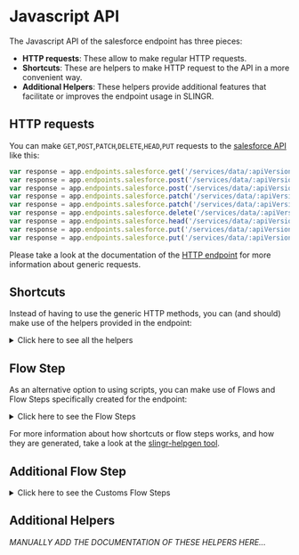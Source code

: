 # Javascript API

The Javascript API of the salesforce endpoint has three pieces:

- **HTTP requests**: These allow to make regular HTTP requests.
- **Shortcuts**: These are helpers to make HTTP request to the API in a more convenient way.
- **Additional Helpers**: These helpers provide additional features that facilitate or improves the endpoint usage in SLINGR.

## HTTP requests
You can make `GET`,`POST`,`PATCH`,`DELETE`,`HEAD`,`PUT` requests to the [salesforce API](API_URL_HERE) like this:
```javascript
var response = app.endpoints.salesforce.get('/services/data/:apiVersion/knowledgeManagement/settings')
var response = app.endpoints.salesforce.post('/services/data/:apiVersion/localizedvalue/records/upsert', body)
var response = app.endpoints.salesforce.post('/services/data/:apiVersion/localizedvalue/records/upsert')
var response = app.endpoints.salesforce.patch('/services/data/:apiVersion/composite/sobjects', body)
var response = app.endpoints.salesforce.patch('/services/data/:apiVersion/composite/sobjects')
var response = app.endpoints.salesforce.delete('/services/data/:apiVersion/sobjects/OpportunityLineItem/:opportunityLineItemId/OpportunityLineItemSchedules')
var response = app.endpoints.salesforce.head('/services/data/:apiVersion/sobjects/:sObjectName/:fieldName/:fieldValue')
var response = app.endpoints.salesforce.put('/services/data/:apiVersion/sobjects/OpportunityLineItem/:opportunityLineItemId/OpportunityLineItemSchedules', body)
var response = app.endpoints.salesforce.put('/services/data/:apiVersion/sobjects/OpportunityLineItem/:opportunityLineItemId/OpportunityLineItemSchedules')
```

Please take a look at the documentation of the [HTTP endpoint](https://github.com/slingr-stack/http-endpoint#javascript-api)
for more information about generic requests.

## Shortcuts

Instead of having to use the generic HTTP methods, you can (and should) make use of the helpers provided in the endpoint:
<details>
    <summary>Click here to see all the helpers</summary>

<br>

* API URL: '/services/data'
* HTTP Method: 'GET'
* More info: https://developer.salesforce.com/docs/atlas.en-us.api_rest.meta/api_rest/resources_versions.htm
```javascript
app.endpoints.salesforce.services.data.get()
```
---
* API URL: '/services/data/:apiVersion'
* HTTP Method: 'GET'
* More info: https://developer.salesforce.com/docs/atlas.en-us.api_rest.meta/api_rest/resources_versions.htm
```javascript
app.endpoints.salesforce.services.data.get()
```
---
* API URL: '/services/data/:apiVersion/limits'
* HTTP Method: 'GET'
* More info: https://developer.salesforce.com/docs/atlas.en-us.api_rest.meta/api_rest/resources_limits.htm
```javascript
app.endpoints.salesforce.limits.get(apiVersion)
```
---
* API URL: '/services/data/:apiVersion/sobjects'
* HTTP Method: 'GET'
* More info: https://developer.salesforce.com/docs/atlas.en-us.api_rest.meta/api_rest/resources_describeGlobal.htm
```javascript
app.endpoints.salesforce.sobjects.get()
```
---
* API URL: '/services/data/:apiVersion/sobjects/:sObject'
* HTTP Method: 'GET'
* More info: https://developer.salesforce.com/docs/atlas.en-us.api_rest.meta/api_rest/resources_describeGlobal.htm
```javascript
app.endpoints.salesforce.sobjects.get(apiVersion)
```
---
* API URL: '/services/data/:apiVersion/sobjects/:sObject/:id'
* HTTP Method: 'GET'
* More info: https://developer.salesforce.com/docs/atlas.en-us.api_rest.meta/api_rest/resources_describeGlobal.htm
```javascript
app.endpoints.salesforce.sobjects.get(apiVersion, sObject)
```
---
* API URL: '/services/data/:apiVersion/sobjects/:sObjectName/:fieldName/:fieldValue'
* HTTP Method: 'GET'
* More info: https://developer.salesforce.com/docs/atlas.en-us.api_rest.meta/api_rest/resources_describeGlobal.htm
```javascript
app.endpoints.salesforce.sobjects.get(apiVersion, sObjectName, fieldName)
```
---
* API URL: '/services/data/:apiVersion/sobjects/:sObject/describe'
* HTTP Method: 'GET'
* More info: https://developer.salesforce.com/docs/atlas.en-us.api_rest.meta/api_rest/resources_sobject_describe.htm
```javascript
app.endpoints.salesforce.sobjects.describe.get(apiVersion, sObject)
```
---
* API URL: '/services/data/:apiVersion/sobjects/:sObject/deleted'
* HTTP Method: 'GET'
* More info: https://developer.salesforce.com/docs/atlas.en-us.api_rest.meta/api_rest/resources_getdeleted.htm
```javascript
app.endpoints.salesforce.sobjects.deleted.get(apiVersion, sObject)
```
---
* API URL: '/services/data/:apiVersion/sobjects/:sObject/updated'
* HTTP Method: 'GET'
* More info: https://developer.salesforce.com/docs/atlas.en-us.api_rest.meta/api_rest/resources_getupdated.htm
```javascript
app.endpoints.salesforce.sobjects.updated.get(apiVersion, sObject)
```
---
* API URL: '/services/data/:apiVersion/sobjects/:sObject/describe/namedLayouts/:layoutName'
* HTTP Method: 'GET'
* More info: https://developer.salesforce.com/docs/atlas.en-us.api_rest.meta/api_rest/resources_sobject_named_layouts.htm
```javascript
app.endpoints.salesforce.sobjects.describe.namedLayouts.get(apiVersion, sObject, layoutName)
```
---
* API URL: '/services/data/:apiVersion/sobjects/:sObject/describe/approvalLayouts'
* HTTP Method: 'GET'
* More info: https://developer.salesforce.com/docs/atlas.en-us.api_rest.meta/api_rest/resources_sobject_approvallayouts.htm
```javascript
app.endpoints.salesforce.sobjects.describe.approvalLayouts.get(apiVersion)
```
---
* API URL: '/services/data/:apiVersion/sobjects/:sObject/describe/approvalLayouts/:approvalProcessName'
* HTTP Method: 'GET'
* More info: https://developer.salesforce.com/docs/atlas.en-us.api_rest.meta/api_rest/resources_sobject_approvallayouts.htm
```javascript
app.endpoints.salesforce.sobjects.describe.approvalLayouts.get(apiVersion, sObject)
```
---
* API URL: '/services/data/:apiVersion/sobjects/:sObject/describe/compactLayouts'
* HTTP Method: 'GET'
* More info: https://developer.salesforce.com/docs/atlas.en-us.api_rest.meta/api_rest/resources_sobject_compactlayouts.htm
```javascript
app.endpoints.salesforce.sobjects.describe.compactLayouts.get(apiVersion, sObject)
```
---
* API URL: '/services/data/:apiVersion/sobjects/Global/describe/layouts'
* HTTP Method: 'GET'
* More info: https://developer.salesforce.com/docs/atlas.en-us.api_rest.meta/api_rest/resources_sobject_layouts.htm
```javascript
app.endpoints.salesforce.sobjects.Global.describe.layouts.get(apiVersion)
```
---
* API URL: '/services/data/:apiVersion/sobjects/Object/describe/layouts/:id'
* HTTP Method: 'GET'
* More info: https://developer.salesforce.com/docs/atlas.en-us.api_rest.meta/api_rest/resources_sobject_layouts.htm
```javascript
app.endpoints.salesforce.sobjects.Object.describe.layouts.get(apiVersion, id)
```
---
* API URL: '/services/data/:apiVersion/sobjects/PlatformAction'
* HTTP Method: 'GET'
* More info: https://developer.salesforce.com/docs/atlas.en-us.api_rest.meta/api_rest/resources_sobject_platformaction.htm
```javascript
app.endpoints.salesforce.sobjects.PlatformAction.get(apiVersion)
```
---
* API URL: '/services/data/:apiVersion/sobjects/:sObject/quickActions'
* HTTP Method: 'GET'
* More info: https://developer.salesforce.com/docs/atlas.en-us.api_rest.meta/api_rest/resources_sobject_quickactions.htm
```javascript
app.endpoints.salesforce.sobjects.quickActions.get(apiVersion)
```
---
* API URL: '/services/data/:apiVersion/sobjects/:sObject/quickActions/:actionName'
* HTTP Method: 'GET'
* More info: https://developer.salesforce.com/docs/atlas.en-us.api_rest.meta/api_rest/resources_sobject_quickactions.htm
```javascript
app.endpoints.salesforce.sobjects.quickActions.get(apiVersion, sObject)
```
---
* API URL: '/services/data/:apiVersion/sobjects/:sObject/quickActions/:actionName/describe'
* HTTP Method: 'GET'
* More info: https://developer.salesforce.com/docs/atlas.en-us.api_rest.meta/api_rest/resources_sobject_quickactions.htm
```javascript
app.endpoints.salesforce.sobjects.quickActions.describe.get(apiVersion, sObject, actionName)
```
---
* API URL: '/services/data/:apiVersion/sobjects/:sObject/quickActions/:actionName/defaultValues'
* HTTP Method: 'GET'
* More info: https://developer.salesforce.com/docs/atlas.en-us.api_rest.meta/api_rest/resources_sobject_quickactions.htm
```javascript
app.endpoints.salesforce.sobjects.quickActions.defaultValues.get(apiVersion, sObject)
```
---
* API URL: '/services/data/:apiVersion/sobjects/:sObject/quickActions/:actionName/defaultValues/:id'
* HTTP Method: 'GET'
* More info: https://developer.salesforce.com/docs/atlas.en-us.api_rest.meta/api_rest/resources_sobject_quickactions.htm
```javascript
app.endpoints.salesforce.sobjects.quickActions.defaultValues.get(apiVersion, sObject, actionName)
```
---
* API URL: '/services/data/:apiVersion/sobjects/:sObject/:id/richTextImageFields/:fieldName/:contentReferenceId'
* HTTP Method: 'GET'
* More info: https://developer.salesforce.com/docs/atlas.en-us.api_rest.meta/api_rest/resources_sobject_rich_text_image_get.htm
```javascript
app.endpoints.salesforce.sobjects.richTextImageFields.get(apiVersion, sObject, id, fieldName, contentReferenceId)
```
---
* API URL: '/services/data/:apiVersion/sobjects/User/:userId/password'
* HTTP Method: 'GET'
* More info: https://developer.salesforce.com/docs/atlas.en-us.api_rest.meta/api_rest/resources_sobject_user_password.htm
```javascript
app.endpoints.salesforce.sobjects.User.password.get(apiVersion, userId)
```
---
* API URL: '/services/data/:apiVersion/sobjects/SelfServiceUser/:selfServiceUserId/password'
* HTTP Method: 'GET'
* More info: https://developer.salesforce.com/docs/atlas.en-us.api_rest.meta/api_rest/resources_sobject_user_password.htm
```javascript
app.endpoints.salesforce.sobjects.SelfServiceUser.password.get(apiVersion, selfServiceUserId)
```
---
* API URL: '/services/data/:apiVersion/sobjects/:eventName/eventSchema'
* HTTP Method: 'GET'
* More info: https://developer.salesforce.com/docs/atlas.en-us.api_rest.meta/api_rest/resources_sobject_eventschema.htm
```javascript
app.endpoints.salesforce.sobjects.eventSchema.get(apiVersion, eventName)
```
---
* API URL: '/services/data/:apiVersion/event/eventSchema/:schemaId'
* HTTP Method: 'GET'
* More info: https://developer.salesforce.com/docs/atlas.en-us.api_rest.meta/api_rest/resources_event_eventschema.htm
```javascript
app.endpoints.salesforce.event.eventSchema.get(apiVersion, schemaId)
```
---
* API URL: '/services/data/:apiVersion/appMenu/AppSwitcher'
* HTTP Method: 'GET'
* More info: https://developer.salesforce.com/docs/atlas.en-us.api_rest.meta/api_rest/resources_appmenu.htm
```javascript
app.endpoints.salesforce.appMenu.AppSwitcher.get(apiVersion)
```
---
* API URL: '/services/data/:apiVersion/appMenu/Salesforce1'
* HTTP Method: 'GET'
* More info: https://developer.salesforce.com/docs/atlas.en-us.api_rest.meta/api_rest/resources_appmenu.htm
```javascript
app.endpoints.salesforce.appMenu.Salesforce1.get(apiVersion)
```
---
* API URL: '/services/data/:apiVersion/compactLayouts'
* HTTP Method: 'GET'
* More info: https://developer.salesforce.com/docs/atlas.en-us.api_rest.meta/api_rest/resources_compact_layouts.htm
```javascript
app.endpoints.salesforce.compactLayouts.get(apiVersion)
```
---
* API URL: '/services/data/:apiVersion/consent/action'
* HTTP Method: 'GET'
* More info: https://developer.salesforce.com/docs/atlas.en-us.api_rest.meta/api_rest/resources_consent.htm
```javascript
app.endpoints.salesforce.consent.action.get()
```
---
* API URL: '/services/data/:apiVersion/consent/action/:action'
* HTTP Method: 'GET'
* More info: https://developer.salesforce.com/docs/atlas.en-us.api_rest.meta/api_rest/resources_consent.htm
```javascript
app.endpoints.salesforce.consent.action.get(apiVersion)
```
---
* API URL: '/services/data/:apiVersion/consent/multiaction'
* HTTP Method: 'GET'
* More info: https://developer.salesforce.com/docs/atlas.en-us.api_rest.meta/api_rest/resources_consent.htm
```javascript
app.endpoints.salesforce.consent.multiaction.get(apiVersion)
```
---
* API URL: '/services/data/:apiVersion/support/embeddedservice/configuration/:embeddedServiceConfigDeveloperName'
* HTTP Method: 'GET'
* More info: https://developer.salesforce.com/docs/atlas.en-us.api_rest.meta/api_rest/resources_embeddedserviceconfigdescribe.htm
```javascript
app.endpoints.salesforce.support.embeddedservice.configuration.get(apiVersion, embeddedServiceConfigDeveloperName)
```
---
* API URL: '/services/data/:apiVersion/actions'
* HTTP Method: 'GET'
* More info: https://developer.salesforce.com/docs/atlas.en-us.api_rest.meta/api_rest/resources_actions_invocable.htm
```javascript
app.endpoints.salesforce.actions.get(apiVersion)
```
---
* API URL: '/services/data/:apiVersion/actions/standard'
* HTTP Method: 'GET'
* More info: https://developer.salesforce.com/docs/atlas.en-us.api_rest.meta/api_rest/resources_actions_invocable_standard.htm
```javascript
app.endpoints.salesforce.actions.standard.get()
```
---
* API URL: '/services/data/:apiVersion/actions/standard/:action'
* HTTP Method: 'GET'
* More info: https://developer.salesforce.com/docs/atlas.en-us.api_rest.meta/api_rest/resources_actions_invocable_standard.htm
```javascript
app.endpoints.salesforce.actions.standard.get(apiVersion)
```
---
* API URL: '/services/data/:apiVersion/actions/custom'
* HTTP Method: 'GET'
* More info: https://developer.salesforce.com/docs/atlas.en-us.api_rest.meta/api_rest/resources_actions_invocable_standard.htm
```javascript
app.endpoints.salesforce.actions.custom.get()
```
---
* API URL: '/services/data/:apiVersion/actions/custom/:action'
* HTTP Method: 'GET'
* More info: https://developer.salesforce.com/docs/atlas.en-us.api_rest.meta/api_rest/resources_actions_invocable_standard.htm
```javascript
app.endpoints.salesforce.actions.custom.get(apiVersion)
```
---
* API URL: '/services/data/:apiVersion/sobjects/:sobjectType/listviews/:queryLocator/describe'
* HTTP Method: 'GET'
* More info: https://developer.salesforce.com/docs/atlas.en-us.api_rest.meta/api_rest/resources_listviewdescribe.htm
```javascript
app.endpoints.salesforce.sobjects.listviews.describe.get(apiVersion, sobjectType, queryLocator)
```
---
* API URL: '/services/data/:apiVersion/sobjects/:sobjectType/listviews/:listViewID/results'
* HTTP Method: 'GET'
* More info: https://developer.salesforce.com/docs/atlas.en-us.api_rest.meta/api_rest/resources_listviewresults.htm
```javascript
app.endpoints.salesforce.sobjects.listviews.results.get(apiVersion, sobjectType, listViewID)
```
---
* API URL: '/services/data/:apiVersion/sobjects/:sobjectType/listviews'
* HTTP Method: 'GET'
* More info: https://developer.salesforce.com/docs/atlas.en-us.api_rest.meta/api_rest/resources_listviews.htm
```javascript
app.endpoints.salesforce.sobjects.listviews.get(apiVersion)
```
---
* API URL: '/services/data/:apiVersion/sobjects/:sobjectType/listviews/:listViewID'
* HTTP Method: 'GET'
* More info: https://developer.salesforce.com/docs/atlas.en-us.api_rest.meta/api_rest/resources_listviews.htm
```javascript
app.endpoints.salesforce.sobjects.listviews.get(apiVersion, sobjectType)
```
---
* API URL: '/services/data/:apiVersion/support'
* HTTP Method: 'GET'
* More info: https://developer.salesforce.com/docs/atlas.en-us.api_rest.meta/api_rest/resources_knowledge_support.htm
```javascript
app.endpoints.salesforce.support.get(apiVersion)
```
---
* API URL: '/services/data/:apiVersion/support/dataCategoryGroups'
* HTTP Method: 'GET'
* More info: https://developer.salesforce.com/docs/atlas.en-us.api_rest.meta/api_rest/resources_knowledge_support_dcgroups.htm
```javascript
app.endpoints.salesforce.support.dataCategoryGroups.get(apiVersion)
```
---
* API URL: '/services/data/:apiVersion/support/dataCategoryGroups/:group/dataCategories/:category'
* HTTP Method: 'GET'
* More info: https://developer.salesforce.com/docs/atlas.en-us.api_rest.meta/api_rest/resources_knowledge_support_dcdetail.htm
```javascript
app.endpoints.salesforce.support.dataCategoryGroups.dataCategories.get(apiVersion, group, category)
```
---
* API URL: '/services/data/:apiVersion/support/knowledgeArticles'
* HTTP Method: 'GET'
* More info: https://developer.salesforce.com/docs/atlas.en-us.api_rest.meta/api_rest/resources_knowledge_support_artlist.htm
```javascript
app.endpoints.salesforce.support.knowledgeArticles.get()
```
---
* API URL: '/services/data/:apiVersion/support/knowledgeArticles/:article'
* HTTP Method: 'GET'
* More info: https://developer.salesforce.com/docs/atlas.en-us.api_rest.meta/api_rest/resources_knowledge_support_artlist.htm
```javascript
app.endpoints.salesforce.support.knowledgeArticles.get(apiVersion)
```
---
* API URL: '/services/data/:apiVersion/parameterizedSearch'
* HTTP Method: 'GET'
* More info: https://developer.salesforce.com/docs/atlas.en-us.api_rest.meta/api_rest/resources_search_parameterized.htm
```javascript
app.endpoints.salesforce.parameterizedSearch.get(apiVersion)
```
---
* API URL: '/services/data/:apiVersion/consent/dsr/rtp/execute'
* HTTP Method: 'GET'
* More info: https://developer.salesforce.com/docs/atlas.en-us.api_rest.meta/api_rest/resources_portability.htm
```javascript
app.endpoints.salesforce.consent.dsr.rtp.execute.get(apiVersion)
```
---
* API URL: '/services/data/:apiVersion/process/approvals'
* HTTP Method: 'GET'
* More info: https://developer.salesforce.com/docs/atlas.en-us.api_rest.meta/api_rest/resources_process_approvals.htm
```javascript
app.endpoints.salesforce.process.approvals.get(apiVersion)
```
---
* API URL: '/services/data/:apiVersion/process/rules'
* HTTP Method: 'GET'
* More info: https://developer.salesforce.com/docs/atlas.en-us.api_rest.meta/api_rest/resources_process_rules.htm
```javascript
app.endpoints.salesforce.process.rules.get(apiVersion)
```
---
* API URL: '/services/data/:apiVersion/process/rules/sObjectName'
* HTTP Method: 'GET'
* More info: https://developer.salesforce.com/docs/atlas.en-us.api_rest.meta/api_rest/resources_process_rules.htm
```javascript
app.endpoints.salesforce.process.rules.sObjectName.get(apiVersion)
```
---
* API URL: '/services/data/:apiVersion/process/rules/sObjectName/workflowRuleId'
* HTTP Method: 'GET'
* More info: https://developer.salesforce.com/docs/atlas.en-us.api_rest.meta/api_rest/resources_process_rules.htm
```javascript
app.endpoints.salesforce.process.rules.sObjectName.workflowRuleId.get(apiVersion)
```
---
* API URL: '/services/data/:apiVersion/sobjects/OpportunityLineItem/:opportunityLineItemId/OpportunityLineItemSchedules'
* HTTP Method: 'GET'
* More info: https://developer.salesforce.com/docs/atlas.en-us.api_rest.meta/api_rest/resources_opportunitylineitemschedules.htm
```javascript
app.endpoints.salesforce.sobjects.OpportunityLineItem.OpportunityLineItemSchedules.get(apiVersion, opportunityLineItemId)
```
---
* API URL: '/services/data/:apiVersion/query/:query'
* HTTP Method: 'GET'
* More info: https://developer.salesforce.com/docs/atlas.en-us.api_rest.meta/api_rest/resources_query.htm
```javascript
app.endpoints.salesforce.query.get(apiVersion, query)
```
---
* API URL: '/services/data/:apiVersion/queryAll/:query'
* HTTP Method: 'GET'
* More info: https://developer.salesforce.com/docs/atlas.en-us.api_rest.meta/api_rest/resources_queryall.htm
```javascript
app.endpoints.salesforce.queryAll.get(apiVersion, query)
```
---
* API URL: '/services/data/:apiVersion/quickActions'
* HTTP Method: 'GET'
* More info: https://developer.salesforce.com/docs/atlas.en-us.api_rest.meta/api_rest/resources_quickactions.htm
```javascript
app.endpoints.salesforce.quickActions.get(apiVersion)
```
---
* API URL: '/services/data/:apiVersion/sobjects/:sobjectType/listviews/recent'
* HTTP Method: 'GET'
* More info: https://developer.salesforce.com/docs/atlas.en-us.api_rest.meta/api_rest/resources_recentlistviews.htm
```javascript
app.endpoints.salesforce.sobjects.listviews.recent.get(apiVersion, sobjectType)
```
---
* API URL: '/services/data/:apiVersion/recent'
* HTTP Method: 'GET'
* More info: https://developer.salesforce.com/docs/atlas.en-us.api_rest.meta/api_rest/resources_recent_items.htm
```javascript
app.endpoints.salesforce.recent.get(apiVersion)
```
---
* API URL: '/services/data/:apiVersion/limits/recordCount'
* HTTP Method: 'GET'
* More info: https://developer.salesforce.com/docs/atlas.en-us.api_rest.meta/api_rest/resources_record_count.htm
```javascript
app.endpoints.salesforce.limits.recordCount.get(apiVersion)
```
---
* API URL: '/services/data/:apiVersion/sobjects/relevantItems'
* HTTP Method: 'GET'
* More info: https://developer.salesforce.com/docs/atlas.en-us.api_rest.meta/api_rest/resources_relevant_items.htm
```javascript
app.endpoints.salesforce.sobjects.relevantItems.get(apiVersion)
```
---
* API URL: '/services/data/:apiVersion/knowledgeManagement/settings'
* HTTP Method: 'GET'
* More info: https://developer.salesforce.com/docs/atlas.en-us.api_rest.meta/api_rest/resources_knowledge_get_language.htm
```javascript
app.endpoints.salesforce.knowledgeManagement.settings.get(apiVersion)
```
---
* API URL: '/services/data/:apiVersion/search'
* HTTP Method: 'GET'
* More info: https://developer.salesforce.com/docs/atlas.en-us.api_rest.meta/api_rest/resources_search.htm
```javascript
app.endpoints.salesforce.search.get(apiVersion)
```
---
* API URL: '/services/data/:apiVersion/search/scopeOrder'
* HTTP Method: 'GET'
* More info: https://developer.salesforce.com/docs/atlas.en-us.api_rest.meta/api_rest/resources_search_scope_order.htm
```javascript
app.endpoints.salesforce.search.scopeOrder.get(apiVersion)
```
---
* API URL: '/services/data/:apiVersion/search/layout'
* HTTP Method: 'GET'
* More info: https://developer.salesforce.com/docs/atlas.en-us.api_rest.meta/api_rest/resources_search_layouts.htm
```javascript
app.endpoints.salesforce.search.layout.get(apiVersion)
```
---
* API URL: '/services/data/:apiVersion/sobjects/LightningToggleMetrics'
* HTTP Method: 'GET'
* More info: https://developer.salesforce.com/docs/atlas.en-us.api_rest.meta/api_rest/resources_lightning_togglemetrics.htm
```javascript
app.endpoints.salesforce.sobjects.LightningToggleMetrics.get(apiVersion)
```
---
* API URL: '/services/data/:apiVersion/sobjects/LightningUsageByAppTypeMetrics'
* HTTP Method: 'GET'
* More info: https://developer.salesforce.com/docs/atlas.en-us.api_rest.meta/api_rest/resources_lightning_usagebyapptypemetrics.htm
```javascript
app.endpoints.salesforce.sobjects.LightningUsageByAppTypeMetrics.get(apiVersion)
```
---
* API URL: '/services/data/:apiVersion/sobjects/LightningUsageByBrowserMetrics'
* HTTP Method: 'GET'
* More info: https://developer.salesforce.com/docs/atlas.en-us.api_rest.meta/api_rest/resources_lightning_usagebybrowsermetrics.htm
```javascript
app.endpoints.salesforce.sobjects.LightningUsageByBrowserMetrics.get(apiVersion)
```
---
* API URL: '/services/data/:apiVersion/sobjects/LightningUsageByPageMetrics'
* HTTP Method: 'GET'
* More info: https://developer.salesforce.com/docs/atlas.en-us.api_rest.meta/api_rest/resources_lightning_usagebypagemetrics.htm
```javascript
app.endpoints.salesforce.sobjects.LightningUsageByPageMetrics.get(apiVersion)
```
---
* API URL: '/services/data/:apiVersion/sobjects/LightningUsageByFlexiPageMetrics'
* HTTP Method: 'GET'
* More info: https://developer.salesforce.com/docs/atlas.en-us.api_rest.meta/api_rest/resources_lightning_usagebyflexipagemetrics.htm
```javascript
app.endpoints.salesforce.sobjects.LightningUsageByFlexiPageMetrics.get(apiVersion)
```
---
* API URL: '/services/data/:apiVersion/sobjects/LightningExitByPageMetrics'
* HTTP Method: 'GET'
* More info: https://developer.salesforce.com/docs/atlas.en-us.api_rest.meta/api_rest/resources_lightning_exitbypagemetrics.htm
```javascript
app.endpoints.salesforce.sobjects.LightningExitByPageMetrics.get(apiVersion)
```
---
* API URL: '/services/data/:apiVersion/scheduling'
* HTTP Method: 'GET'
* More info: https://developer.salesforce.com/docs/atlas.en-us.api_rest.meta/api_rest/requests_ls_scheduling.htm
```javascript
app.endpoints.salesforce.scheduling.get(apiVersion)
```
---
* API URL: '/services/data/:apiVersion/search/suggestions'
* HTTP Method: 'GET'
* More info: https://developer.salesforce.com/docs/atlas.en-us.api_rest.meta/api_rest/resources_search_suggest_records.htm
```javascript
app.endpoints.salesforce.search.suggestions.get(apiVersion)
```
---
* API URL: '/services/data/:apiVersion/search/suggestTitleMatches'
* HTTP Method: 'GET'
* More info: https://developer.salesforce.com/docs/atlas.en-us.api_rest.meta/api_rest/resources_search_suggest_title_matches.htm
```javascript
app.endpoints.salesforce.search.suggestTitleMatches.get(apiVersion)
```
---
* API URL: '/services/data/:apiVersion/search/suggestSearchQueries'
* HTTP Method: 'GET'
* More info: https://developer.salesforce.com/docs/atlas.en-us.api_rest.meta/api_rest/resources_search_suggest_queries.htm
```javascript
app.endpoints.salesforce.search.suggestSearchQueries.get(apiVersion)
```
---
* API URL: '/services/data/:apiVersion/localizedvalue/record/:developerName/:language'
* HTTP Method: 'GET'
* More info: https://developer.salesforce.com/docs/atlas.en-us.api_rest.meta/api_rest/request_survey_translate_view.htm
```javascript
app.endpoints.salesforce.localizedvalue.record.get(apiVersion, developerName, language)
```
---
* API URL: '/services/data/:apiVersion/theme'
* HTTP Method: 'GET'
* More info: https://developer.salesforce.com/docs/atlas.en-us.api_rest.meta/api_rest/resources_themes.htm
```javascript
app.endpoints.salesforce.theme.get(apiVersion)
```
---
* API URL: '/services/data/:apiVersion/composite'
* HTTP Method: 'GET'
* More info: https://developer.salesforce.com/docs/atlas.en-us.api_rest.meta/api_rest/resources_composite_composite_get.htm
```javascript
app.endpoints.salesforce.composite.get(apiVersion)
```
---
* API URL: '/services/data/:apiVersion/composite/sobjects/:sObjectName'
* HTTP Method: 'GET'
* More info: https://developer.salesforce.com/docs/atlas.en-us.api_rest.meta/api_rest/resources_composite_sobjects_collections_get.htm
```javascript
app.endpoints.salesforce.composite.sobjects.get(apiVersion, sObjectName)
```
---
* API URL: '/services/data/:apiVersion/sobjects/:sObject'
* HTTP Method: 'POST'
* More info: https://developer.salesforce.com/docs/atlas.en-us.api_rest.meta/api_rest/resources_sobject_basic_info_post.htm
```javascript
app.endpoints.salesforce.sobjects.post(apiVersion, sObject, body)
```
---
* API URL: '/services/data/:apiVersion/sobjects/:sObject/quickActions/:actionName'
* HTTP Method: 'POST'
* More info: https://developer.salesforce.com/docs/atlas.en-us.api_rest.meta/api_rest/resources_sobject_quickactions.htm
```javascript
app.endpoints.salesforce.sobjects.quickActions.post(apiVersion, sObject, actionName, body)
```
---
* API URL: '/services/data/:apiVersion/sobjects/User/:userId/password'
* HTTP Method: 'POST'
* More info: https://developer.salesforce.com/docs/atlas.en-us.api_rest.meta/api_rest/resources_sobject_user_password.htm
```javascript
app.endpoints.salesforce.sobjects.User.password.post(apiVersion, userId, body)
```
---
* API URL: '/services/data/:apiVersion/sobjects/SelfServiceUser/:selfServiceUserId/password'
* HTTP Method: 'POST'
* More info: https://developer.salesforce.com/docs/atlas.en-us.api_rest.meta/api_rest/resources_sobject_user_password.htm
```javascript
app.endpoints.salesforce.sobjects.SelfServiceUser.password.post(apiVersion, selfServiceUserId, body)
```
---
* API URL: '/services/data/:apiVersion/actions/:actions'
* HTTP Method: 'POST'
* More info: https://developer.salesforce.com/docs/atlas.en-us.api_rest.meta/api_rest/resources_actions_invocable.htm
```javascript
app.endpoints.salesforce.actions.post(apiVersion, actions, body)
```
---
* API URL: '/services/data/:apiVersion/actions/standard'
* HTTP Method: 'POST'
* More info: https://developer.salesforce.com/docs/atlas.en-us.api_rest.meta/api_rest/resources_actions_invocable_standard.htm
```javascript
app.endpoints.salesforce.actions.standard.post(body)
```
---
* API URL: '/services/data/:apiVersion/actions/standard/:action'
* HTTP Method: 'POST'
* More info: https://developer.salesforce.com/docs/atlas.en-us.api_rest.meta/api_rest/resources_actions_invocable_standard.htm
```javascript
app.endpoints.salesforce.actions.standard.post(apiVersion, body)
```
---
* API URL: '/services/data/:apiVersion/actions/custom'
* HTTP Method: 'POST'
* More info: https://developer.salesforce.com/docs/atlas.en-us.api_rest.meta/api_rest/resources_actions_invocable_standard.htm
```javascript
app.endpoints.salesforce.actions.custom.post(body)
```
---
* API URL: '/services/data/:apiVersion/actions/custom/:action'
* HTTP Method: 'POST'
* More info: https://developer.salesforce.com/docs/atlas.en-us.api_rest.meta/api_rest/resources_actions_invocable_standard.htm
```javascript
app.endpoints.salesforce.actions.custom.post(apiVersion, body)
```
---
* API URL: '/services/data/:apiVersion/parameterizedSearch'
* HTTP Method: 'POST'
* More info: https://developer.salesforce.com/docs/atlas.en-us.api_rest.meta/api_rest/resources_search_parameterized.htm
```javascript
app.endpoints.salesforce.parameterizedSearch.post(apiVersion, body)
```
---
* API URL: '/services/data/:apiVersion/consent/dsr/rtp/execute'
* HTTP Method: 'POST'
* More info: https://developer.salesforce.com/docs/atlas.en-us.api_rest.meta/api_rest/resources_portability.htm
```javascript
app.endpoints.salesforce.consent.dsr.rtp.execute.post(apiVersion, body)
```
---
* API URL: '/services/data/:apiVersion/process/approvals'
* HTTP Method: 'POST'
* More info: https://developer.salesforce.com/docs/atlas.en-us.api_rest.meta/api_rest/resources_process_approvals.htm
```javascript
app.endpoints.salesforce.process.approvals.post(apiVersion, body)
```
---
* API URL: '/services/data/:apiVersion/process/rules'
* HTTP Method: 'POST'
* More info: https://developer.salesforce.com/docs/atlas.en-us.api_rest.meta/api_rest/resources_process_rules.htm
```javascript
app.endpoints.salesforce.process.rules.post(apiVersion, body)
```
---
* API URL: '/services/data/:apiVersion/quickActions/:quickAction'
* HTTP Method: 'POST'
* More info: https://developer.salesforce.com/docs/atlas.en-us.api_rest.meta/api_rest/resources_quickactions.htm
```javascript
app.endpoints.salesforce.quickActions.post(apiVersion, quickAction, body)
```
---
* API URL: '/services/data/:apiVersion/scheduling/getAppointmentSlots'
* HTTP Method: 'POST'
* More info: https://developer.salesforce.com/docs/atlas.en-us.api_rest.meta/api_rest/requests_ls_getappointmentslots.htm
```javascript
app.endpoints.salesforce.scheduling.getAppointmentSlots.post(apiVersion, body)
```
---
* API URL: '/services/data/:apiVersion/scheduling/getAppointmentCandidates'
* HTTP Method: 'POST'
* More info: https://developer.salesforce.com/docs/atlas.en-us.api_rest.meta/api_rest/requests_ls_getappointmentcandidates.htm
```javascript
app.endpoints.salesforce.scheduling.getAppointmentCandidates.post(apiVersion, body)
```
---
* API URL: '/services/data/:apiVersion/localizedvalue/record/:developerName/:language'
* HTTP Method: 'POST'
* More info: https://developer.salesforce.com/docs/atlas.en-us.api_rest.meta/api_rest/request_survey_translate_add_change.htm
```javascript
app.endpoints.salesforce.localizedvalue.record.post(apiVersion, developerName, language, body)
```
---
* API URL: '/services/data/:apiVersion/localizedvalue/records/upsert'
* HTTP Method: 'POST'
* More info: https://developer.salesforce.com/docs/atlas.en-us.api_rest.meta/api_rest/request_survey_translate_add_change_multiple.htm
```javascript
app.endpoints.salesforce.localizedvalue.records.upsert.post(apiVersion, body)
```
---
* API URL: '/services/data/:apiVersion/localizedvalue/records/delete'
* HTTP Method: 'POST'
* More info: https://developer.salesforce.com/docs/atlas.en-us.api_rest.meta/api_rest/request_survey_translate_delete_multiple.htm
```javascript
app.endpoints.salesforce.localizedvalue.records.delete.post(apiVersion, body)
```
---
* API URL: '/services/data/:apiVersion/localizedvalue/records/get'
* HTTP Method: 'POST'
* More info: https://developer.salesforce.com/docs/atlas.en-us.api_rest.meta/api_rest/request_survey_translate_view_multiple.htm
```javascript
app.endpoints.salesforce.localizedvalue.records.get.post(apiVersion, body)
```
---
* API URL: '/services/data/:apiVersion/composite'
* HTTP Method: 'POST'
* More info: https://developer.salesforce.com/docs/atlas.en-us.api_rest.meta/api_rest/resources_composite_composite_post.htm
```javascript
app.endpoints.salesforce.composite.post(apiVersion, body)
```
---
* API URL: '/services/data/:apiVersion/composite/batch'
* HTTP Method: 'POST'
* More info: https://developer.salesforce.com/docs/atlas.en-us.api_rest.meta/api_rest/resources_composite_batch.htm
```javascript
app.endpoints.salesforce.composite.batch.post(apiVersion, body)
```
---
* API URL: '/services/data/:apiVersion/composite/tree/:sObjectName'
* HTTP Method: 'POST'
* More info: https://developer.salesforce.com/docs/atlas.en-us.api_rest.meta/api_rest/resources_composite_sobject_tree.htm
```javascript
app.endpoints.salesforce.composite.tree.post(apiVersion, sObjectName, body)
```
---
* API URL: '/services/data/:apiVersion/composite/sobjects'
* HTTP Method: 'POST'
* More info: https://developer.salesforce.com/docs/atlas.en-us.api_rest.meta/api_rest/resources_composite_sobjects_collections_create.htm
```javascript
app.endpoints.salesforce.composite.sobjects.post(apiVersion, body)
```
---
* API URL: '/services/data/:apiVersion/sobjects/:sObject/:id'
* HTTP Method: 'PATCH'
* More info: https://developer.salesforce.com/docs/atlas.en-us.api_rest.meta/api_rest/resources_sobject_get_patch.htm
```javascript
app.endpoints.salesforce.sobjects.patch(apiVersion, sObject, body)
```
---
* API URL: '/services/data/:apiVersion/sobjects/:sObjectName/:fieldName/:fieldValue'
* HTTP Method: 'PATCH'
* More info: https://developer.salesforce.com/docs/atlas.en-us.api_rest.meta/api_rest/resources_sobject_get_patch.htm
```javascript
app.endpoints.salesforce.sobjects.patch(apiVersion, sObjectName, fieldName, body)
```
---
* API URL: '/services/data/:apiVersion/consent/action/:action'
* HTTP Method: 'PATCH'
* More info: https://developer.salesforce.com/docs/atlas.en-us.api_rest.meta/api_rest/resources_consent_cdp_params.htm
```javascript
app.endpoints.salesforce.consent.action.patch(apiVersion, action, body)
```
---
* API URL: '/services/data/:apiVersion/composite/sobjects'
* HTTP Method: 'PATCH'
* More info: https://developer.salesforce.com/docs/atlas.en-us.api_rest.meta/api_rest/resources_composite_sobjects_collections_update.htm
```javascript
app.endpoints.salesforce.composite.sobjects.patch(body)
```
---
* API URL: '/services/data/:apiVersion/composite/sobjects/:sObjectName/:externalIdFieldName'
* HTTP Method: 'PATCH'
* More info: https://developer.salesforce.com/docs/atlas.en-us.api_rest.meta/api_rest/resources_composite_sobjects_collections_update.htm
```javascript
app.endpoints.salesforce.composite.sobjects.patch(apiVersion, sObjectName, body)
```
---
* API URL: '/services/data/:apiVersion/sobjects/:sObject/:id'
* HTTP Method: 'DELETE'
* More info: https://developer.salesforce.com/docs/atlas.en-us.api_rest.meta/api_rest/resources_sobject_get_delete.htm
```javascript
app.endpoints.salesforce.sobjects.delete(apiVersion, sObject)
```
---
* API URL: '/services/data/:apiVersion/sobjects/:sObjectName/:fieldName/:fieldValue'
* HTTP Method: 'DELETE'
* More info: https://developer.salesforce.com/docs/atlas.en-us.api_rest.meta/api_rest/resources_sobject_get_delete.htm
```javascript
app.endpoints.salesforce.sobjects.delete(apiVersion, sObjectName, fieldName)
```
---
* API URL: '/services/data/:apiVersion/sobjects/User/:userId/password'
* HTTP Method: 'DELETE'
* More info: https://developer.salesforce.com/docs/atlas.en-us.api_rest.meta/api_rest/resources_sobject_user_password.htm
```javascript
app.endpoints.salesforce.sobjects.User.password.delete(apiVersion, userId)
```
---
* API URL: '/services/data/:apiVersion/sobjects/SelfServiceUser/:selfServiceUserId/password'
* HTTP Method: 'DELETE'
* More info: https://developer.salesforce.com/docs/atlas.en-us.api_rest.meta/api_rest/resources_sobject_user_password.htm
```javascript
app.endpoints.salesforce.sobjects.SelfServiceUser.password.delete(apiVersion, selfServiceUserId)
```
---
* API URL: '/services/data/:apiVersion/sobjects/OpportunityLineItem/:opportunityLineItemId/OpportunityLineItemSchedules'
* HTTP Method: 'DELETE'
* More info: https://developer.salesforce.com/docs/atlas.en-us.api_rest.meta/api_rest/resources_opportunitylineitemschedules.htm
```javascript
app.endpoints.salesforce.sobjects.OpportunityLineItem.OpportunityLineItemSchedules.delete(apiVersion, opportunityLineItemId)
```
---
* API URL: '/services/data/:apiVersion/localizedvalue/record/:developerName/:language'
* HTTP Method: 'DELETE'
* More info: https://developer.salesforce.com/docs/atlas.en-us.api_rest.meta/api_rest/request_survey_translate_delete.htm
```javascript
app.endpoints.salesforce.localizedvalue.record.delete(apiVersion, developerName, language)
```
---
* API URL: '/services/data/:apiVersion/composite/sobjects'
* HTTP Method: 'DELETE'
* More info: https://developer.salesforce.com/docs/atlas.en-us.api_rest.meta/api_rest/resources_composite_sobjects_collections_delete.htm
```javascript
app.endpoints.salesforce.composite.sobjects.delete(apiVersion)
```
---
* API URL: '/services/data/:apiVersion/sobjects/:sObjectName/:fieldName/:fieldValue'
* HTTP Method: 'HEAD'
* More info: https://developer.salesforce.com/docs/atlas.en-us.api_rest.meta/api_rest/resources_sobject_upsert_head.htm
```javascript
app.endpoints.salesforce.sobjects.head(apiVersion, sObjectName, fieldName, fieldValue)
```
---
* API URL: '/services/data/:apiVersion/sobjects/OpportunityLineItem/:opportunityLineItemId/OpportunityLineItemSchedules'
* HTTP Method: 'PUT'
* More info: https://developer.salesforce.com/docs/atlas.en-us.api_rest.meta/api_rest/resources_opportunitylineitemschedules.htm
```javascript
app.endpoints.salesforce.sobjects.OpportunityLineItem.OpportunityLineItemSchedules.put(apiVersion, opportunityLineItemId, body)
```
---

</details>
    
## Flow Step

As an alternative option to using scripts, you can make use of Flows and Flow Steps specifically created for the endpoint: 
<details>
    <summary>Click here to see the Flow Steps</summary>

<br>



### Generic Flow Step

Generic flow step for full use of the entire endpoint and its services.

<h3>Inputs</h3>

<table>
    <thead>
    <tr>
        <th>Label</th>
        <th>Type</th>
        <th>Required</th>
        <th>Default</th>
        <th>Visibility</th>
        <th>Description</th>
    </tr>
    </thead>
    <tbody>
    <tr>
        <td>URL (Method)</td>
        <td>choice</td>
        <td>yes</td>
        <td> - </td>
        <td>Always</td>
        <td>
            This is the http method to be used against the endpoint. <br>
            Possible values are: <br>
            <i><strong>GET,POST,PATCH,DELETE,HEAD,PUT</strong></i>
        </td>
    </tr>
    <tr>
        <td>URL (Path)</td>
        <td>choice</td>
        <td>yes</td>
        <td> - </td>
        <td>Always</td>
        <td>
            The url to which this endpoint will send the request. This is the exact service to which the http request will be made. <br>
            Possible values are: <br>
            <i><strong>/services/data<br>/services/data/{apiVersion}<br>/services/data/{apiVersion}/limits<br>/services/data/{apiVersion}/sobjects<br>/services/data/{apiVersion}/sobjects/{sObject}<br>/services/data/{apiVersion}/sobjects/{sObject}/{id}<br>/services/data/{apiVersion}/sobjects/{sObjectName}/{fieldName}/{fieldValue}<br>/services/data/{apiVersion}/sobjects/{sObject}/describe<br>/services/data/{apiVersion}/sobjects/{sObject}/deleted<br>/services/data/{apiVersion}/sobjects/{sObject}/updated<br>/services/data/{apiVersion}/sobjects/{sObject}/describe/namedLayouts/{layoutName}<br>/services/data/{apiVersion}/sobjects/{sObject}/describe/approvalLayouts<br>/services/data/{apiVersion}/sobjects/{sObject}/describe/approvalLayouts/{approvalProcessName}<br>/services/data/{apiVersion}/sobjects/{sObject}/describe/compactLayouts<br>/services/data/{apiVersion}/sobjects/Global/describe/layouts<br>/services/data/{apiVersion}/sobjects/Object/describe/layouts/{id}<br>/services/data/{apiVersion}/sobjects/PlatformAction<br>/services/data/{apiVersion}/sobjects/{sObject}/quickActions<br>/services/data/{apiVersion}/sobjects/{sObject}/quickActions/{actionName}<br>/services/data/{apiVersion}/sobjects/{sObject}/quickActions/{actionName}/describe<br>/services/data/{apiVersion}/sobjects/{sObject}/quickActions/{actionName}/defaultValues<br>/services/data/{apiVersion}/sobjects/{sObject}/quickActions/{actionName}/defaultValues/{id}<br>/services/data/{apiVersion}/sobjects/{sObject}/{id}/richTextImageFields/{fieldName}/{contentReferenceId}<br>/services/data/{apiVersion}/sobjects/User/{userId}/password<br>/services/data/{apiVersion}/sobjects/SelfServiceUser/{selfServiceUserId}/password<br>/services/data/{apiVersion}/sobjects/{eventName}/eventSchema<br>/services/data/{apiVersion}/event/eventSchema/{schemaId}<br>/services/data/{apiVersion}/appMenu/AppSwitcher<br>/services/data/{apiVersion}/appMenu/Salesforce1<br>/services/data/{apiVersion}/compactLayouts<br>/services/data/{apiVersion}/consent/action<br>/services/data/{apiVersion}/consent/action/{action}<br>/services/data/{apiVersion}/consent/multiaction<br>/services/data/{apiVersion}/support/embeddedservice/configuration/{embeddedServiceConfigDeveloperName}<br>/services/data/{apiVersion}/actions<br>/services/data/{apiVersion}/actions/standard<br>/services/data/{apiVersion}/actions/standard/{action}<br>/services/data/{apiVersion}/actions/custom<br>/services/data/{apiVersion}/actions/custom/{action}<br>/services/data/{apiVersion}/sobjects/{sobjectType}/listviews/{queryLocator}/describe<br>/services/data/{apiVersion}/sobjects/{sobjectType}/listviews/{listViewID}/results<br>/services/data/{apiVersion}/sobjects/{sobjectType}/listviews<br>/services/data/{apiVersion}/sobjects/{sobjectType}/listviews/{listViewID}<br>/services/data/{apiVersion}/support<br>/services/data/{apiVersion}/support/dataCategoryGroups<br>/services/data/{apiVersion}/support/dataCategoryGroups/{group}/dataCategories/{category}<br>/services/data/{apiVersion}/support/knowledgeArticles<br>/services/data/{apiVersion}/support/knowledgeArticles/{article}<br>/services/data/{apiVersion}/parameterizedSearch<br>/services/data/{apiVersion}/consent/dsr/rtp/execute<br>/services/data/{apiVersion}/process/approvals<br>/services/data/{apiVersion}/process/rules<br>/services/data/{apiVersion}/process/rules/sObjectName<br>/services/data/{apiVersion}/process/rules/sObjectName/workflowRuleId<br>/services/data/{apiVersion}/sobjects/OpportunityLineItem/{opportunityLineItemId}/OpportunityLineItemSchedules<br>/services/data/{apiVersion}/query/{query}<br>/services/data/{apiVersion}/queryAll/{query}<br>/services/data/{apiVersion}/quickActions<br>/services/data/{apiVersion}/sobjects/{sobjectType}/listviews/recent<br>/services/data/{apiVersion}/recent<br>/services/data/{apiVersion}/limits/recordCount<br>/services/data/{apiVersion}/sobjects/relevantItems<br>/services/data/{apiVersion}/knowledgeManagement/settings<br>/services/data/{apiVersion}/search<br>/services/data/{apiVersion}/search/scopeOrder<br>/services/data/{apiVersion}/search/layout<br>/services/data/{apiVersion}/sobjects/LightningToggleMetrics<br>/services/data/{apiVersion}/sobjects/LightningUsageByAppTypeMetrics<br>/services/data/{apiVersion}/sobjects/LightningUsageByBrowserMetrics<br>/services/data/{apiVersion}/sobjects/LightningUsageByPageMetrics<br>/services/data/{apiVersion}/sobjects/LightningUsageByFlexiPageMetrics<br>/services/data/{apiVersion}/sobjects/LightningExitByPageMetrics<br>/services/data/{apiVersion}/scheduling<br>/services/data/{apiVersion}/search/suggestions<br>/services/data/{apiVersion}/search/suggestTitleMatches<br>/services/data/{apiVersion}/search/suggestSearchQueries<br>/services/data/{apiVersion}/localizedvalue/record/{developerName}/{language}<br>/services/data/{apiVersion}/theme<br>/services/data/{apiVersion}/composite<br>/services/data/{apiVersion}/composite/sobjects/{sObjectName}<br>/services/data/{apiVersion}/sobjects/{sObject}<br>/services/data/{apiVersion}/sobjects/{sObject}/quickActions/{actionName}<br>/services/data/{apiVersion}/sobjects/User/{userId}/password<br>/services/data/{apiVersion}/sobjects/SelfServiceUser/{selfServiceUserId}/password<br>/services/data/{apiVersion}/actions/{actions}<br>/services/data/{apiVersion}/actions/standard<br>/services/data/{apiVersion}/actions/standard/{action}<br>/services/data/{apiVersion}/actions/custom<br>/services/data/{apiVersion}/actions/custom/{action}<br>/services/data/{apiVersion}/parameterizedSearch<br>/services/data/{apiVersion}/consent/dsr/rtp/execute<br>/services/data/{apiVersion}/process/approvals<br>/services/data/{apiVersion}/process/rules<br>/services/data/{apiVersion}/quickActions/{quickAction}<br>/services/data/{apiVersion}/scheduling/getAppointmentSlots<br>/services/data/{apiVersion}/scheduling/getAppointmentCandidates<br>/services/data/{apiVersion}/localizedvalue/record/{developerName}/{language}<br>/services/data/{apiVersion}/localizedvalue/records/upsert<br>/services/data/{apiVersion}/localizedvalue/records/delete<br>/services/data/{apiVersion}/localizedvalue/records/get<br>/services/data/{apiVersion}/composite<br>/services/data/{apiVersion}/composite/batch<br>/services/data/{apiVersion}/composite/tree/{sObjectName}<br>/services/data/{apiVersion}/composite/sobjects<br>/services/data/{apiVersion}/sobjects/{sObject}/{id}<br>/services/data/{apiVersion}/sobjects/{sObjectName}/{fieldName}/{fieldValue}<br>/services/data/{apiVersion}/consent/action/{action}<br>/services/data/{apiVersion}/composite/sobjects<br>/services/data/{apiVersion}/composite/sobjects/{sObjectName}/{externalIdFieldName}<br>/services/data/{apiVersion}/sobjects/{sObject}/{id}<br>/services/data/{apiVersion}/sobjects/{sObjectName}/{fieldName}/{fieldValue}<br>/services/data/{apiVersion}/sobjects/User/{userId}/password<br>/services/data/{apiVersion}/sobjects/SelfServiceUser/{selfServiceUserId}/password<br>/services/data/{apiVersion}/sobjects/OpportunityLineItem/{opportunityLineItemId}/OpportunityLineItemSchedules<br>/services/data/{apiVersion}/localizedvalue/record/{developerName}/{language}<br>/services/data/{apiVersion}/composite/sobjects<br>/services/data/{apiVersion}/sobjects/{sObjectName}/{fieldName}/{fieldValue}<br>/services/data/{apiVersion}/sobjects/OpportunityLineItem/{opportunityLineItemId}/OpportunityLineItemSchedules<br></strong></i>
        </td>
    </tr>
    <tr>
        <td>Headers</td>
        <td>keyValue</td>
        <td>no</td>
        <td> - </td>
        <td>Always</td>
        <td>
            Used when you want to have a custom http header for the request.
        </td>
    </tr>
    <tr>
        <td>Query Params</td>
        <td>keyValue</td>
        <td>no</td>
        <td> - </td>
        <td>Always</td>
        <td>
            Used when you want to have a custom query params for the http call.
        </td>
    </tr>
    <tr>
        <td>Body</td>
        <td>json</td>
        <td>no</td>
        <td> - </td>
        <td>Always</td>
        <td>
            A payload of data can be sent to the server in the body of the request.
        </td>
    </tr>
    <tr>
        <td>Override Settings</td>
        <td>boolean</td>
        <td>no</td>
        <td> false </td>
        <td>Always</td>
        <td></td>
    </tr>
    <tr>
        <td>Follow Redirect</td>
        <td>boolean</td>
        <td>no</td>
        <td> false </td>
        <td> overrideSettings </td>
        <td>Indicates that the resource has to be downloaded into a file instead of returning it in the response.</td>
    </tr>
    <tr>
        <td>Download</td>
        <td>boolean</td>
        <td>no</td>
        <td> false </td>
        <td> overrideSettings </td>
        <td>If true the method won't return until the file has been downloaded, and it will return all the information of the file.</td>
    </tr>
    <tr>
        <td>File name</td>
        <td>text</td>
        <td>no</td>
        <td></td>
        <td> overrideSettings </td>
        <td>If provided, the file will be stored with this name. If empty the file name will be calculated from the URL.</td>
    </tr>
    <tr>
        <td>Full response</td>
        <td> boolean </td>
        <td>no</td>
        <td> false </td>
        <td> overrideSettings </td>
        <td>Include extended information about response</td>
    </tr>
    <tr>
        <td>Connection Timeout</td>
        <td> number </td>
        <td>no</td>
        <td> 5000 </td>
        <td> overrideSettings </td>
        <td>Connect timeout interval, in milliseconds (0 = infinity).</td>
    </tr>
    <tr>
        <td>Read Timeout</td>
        <td> number </td>
        <td>no</td>
        <td> 60000 </td>
        <td> overrideSettings </td>
        <td>Read timeout interval, in milliseconds (0 = infinity).</td>
    </tr>
    </tbody>
</table>

<h3>Outputs</h3>

<table>
    <thead>
    <tr>
        <th>Name</th>
        <th>Type</th>
        <th>Description</th>
    </tr>
    </thead>
    <tbody>
    <tr>
        <td>response</td>
        <td>object</td>
        <td>
            Object resulting from the response to the endpoint call.
        </td>
    </tr>
    </tbody>
</table>


</details>

For more information about how shortcuts or flow steps works, and how they are generated, take a look at the [slingr-helpgen tool](https://github.com/slingr-stack/slingr-helpgen).

## Additional Flow Step


<details>
    <summary>Click here to see the Customs Flow Steps</summary>

<br>



### Custom Flow Steps Name

Description of Custom Flow Steps

*MANUALLY ADD THE DOCUMENTATION OF THESE FLOW STEPS HERE...*


</details>

## Additional Helpers
*MANUALLY ADD THE DOCUMENTATION OF THESE HELPERS HERE...*